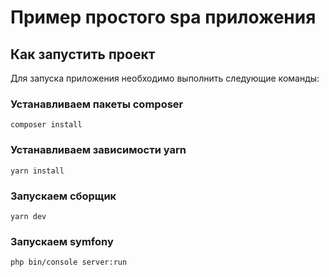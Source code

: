 # Пример простого spa приложения #

## Как запустить проект ##

Для запуска приложения необходимо выполнить следующие команды:

### Устанавливаем пакеты composer ###

    composer install

### Устанавливаем зависимости yarn ###

    yarn install

### Запускаем сборщик ###

    yarn dev

### Запускаем symfony ###

    php bin/console server:run
